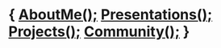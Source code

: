 # { [AboutMe();](about/me.html) [Presentations();](presentations/list.html) [Projects();](projects/list.html) [Community();](community/list.html) }
